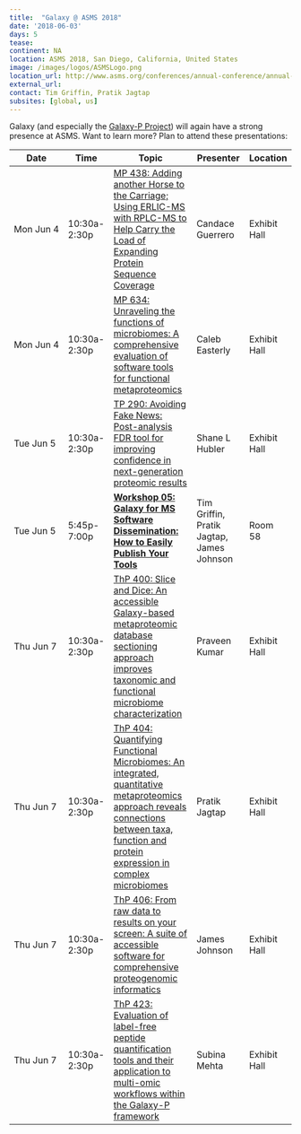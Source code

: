```yaml
---
title:  "Galaxy @ ASMS 2018"
date: '2018-06-03'
days: 5
tease: 
continent: NA
location: ASMS 2018, San Diego, California, United States
image: /images/logos/ASMSLogo.png
location_url: http://www.asms.org/conferences/annual-conference/annual-conference-homepage
external_url: 
contact: Tim Griffin, Pratik Jagtap
subsites: [global, us]
---
```


Galaxy (and especially the [Galaxy-P Project](http://galaxyp.org/)) will again have a strong presence at ASMS.  Want to learn more?  Plan to attend these presentations:

| Date | Time | Topic | Presenter | Location |
| ---- | ---- | ---- | ---- | ---- |
| Mon&nbsp;Jun&nbsp;4 | 10:30a-2:30p | [MP 438: Adding another Horse to the Carriage; Using ERLIC-MS with RPLC-MS to Help Carry the Load of Expanding Protein Sequence Coverage](https://ep70.eventpilot.us/web/page.php?page=Session&project=ASMS18&id=295139) | Candace Guerrero | Exhibit Hall |
| Mon Jun 4 | 10:30a-2:30p | [MP 634: Unraveling the functions of microbiomes: A comprehensive evaluation of software tools for functional metaproteomics](https://ep70.eventpilot.us/web/page.php?page=Session&project=ASMS18&id=292695) | Caleb Easterly | Exhibit Hall |
| Tue Jun 5 | 10:30a-2:30p | [TP 290: Avoiding Fake News:  Post-analysis FDR tool for improving confidence in next-generation proteomic results](https://ep70.eventpilot.us/web/page.php?page=Session&project=ASMS18&id=291579) | Shane L Hubler | Exhibit Hall |
| Tue Jun 5 | 5:45p-7:00p | **[Workshop 05: Galaxy for MS Software Dissemination: How to Easily Publish Your Tools](https://ep70.eventpilot.us/web/page.php?page=Session&project=ASMS18&id=17374)** | Tim Griffin, Pratik Jagtap, James Johnson | Room 58 |
| Thu Jun 7 | 10:30a-2:30p | [ThP 400: Slice and Dice: An accessible Galaxy-based metaproteomic database sectioning approach improves taxonomic and functional microbiome characterization](https://ep70.eventpilot.us/web/page.php?page=Session&project=ASMS18&id=294846) | Praveen Kumar | Exhibit Hall |
| Thu Jun 7 | 10:30a-2:30p | [ThP 404: Quantifying Functional Microbiomes: An integrated, quantitative metaproteomics approach reveals connections between taxa, function and protein expression in complex microbiomes](https://ep70.eventpilot.us/web/page.php?page=Session&project=ASMS18&id=294823) | Pratik Jagtap | Exhibit Hall |
| Thu Jun 7 | 10:30a-2:30p | [ThP 406: From raw data to results on your screen:  A suite of accessible software for comprehensive proteogenomic informatics](https://ep70.eventpilot.us/web/page.php?page=Session&project=ASMS18&id=294895) | James Johnson | Exhibit Hall |
| Thu Jun 7 | 10:30a-2:30p | [ThP 423: Evaluation of label-free peptide quantification tools and their application to multi-omic workflows within the Galaxy-P framework](https://ep70.eventpilot.us/web/page.php?page=Session&project=ASMS18&id=294796) | Subina Mehta | Exhibit Hall |

